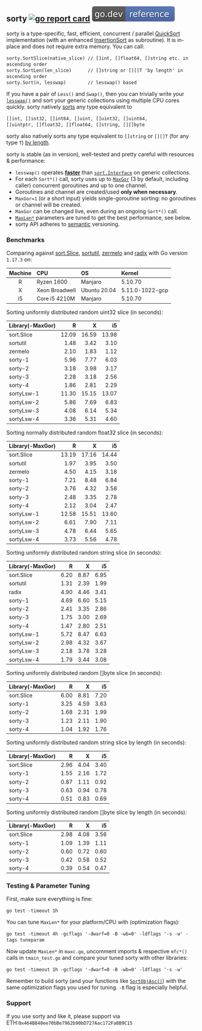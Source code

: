 ## sorty [![go report card](https://goreportcard.com/badge/github.com/jfcg/sorty)](https://goreportcard.com/report/github.com/jfcg/sorty) [![go.dev ref](https://raw.githubusercontent.com/jfcg/.github/main/godev.svg)](https://pkg.go.dev/github.com/jfcg/sorty/v2)

sorty is a type-specific, fast, efficient, concurrent / parallel
[QuickSort](https://en.wikipedia.org/wiki/Quicksort) implementation (with an enhanced
[InsertionSort](https://en.wikipedia.org/wiki/Insertion_sort) as subroutine).
It is in-place and does not require extra memory. You can call:
```
sorty.SortSlice(native_slice) // []int, []float64, []string etc. in ascending order
sorty.SortLen(len_slice)      // []string or [][]T 'by length' in ascending order
sorty.Sort(n, lesswap)        // lesswap() based
```
If you have a pair of `Less()` and `Swap()`, then you can trivially write your
[`lesswap()`](https://pkg.go.dev/github.com/jfcg/sorty/v2#Sort) and sort your generic
collections using multiple CPU cores quickly.
sorty natively [sorts](https://pkg.go.dev/github.com/jfcg/sorty/v2#SortSlice) any type equivalent to
```
[]int, []int32, []int64, []uint, []uint32, []uint64,
[]uintptr, []float32, []float64, []string, [][]byte
```
sorty also natively sorts any type equivalent to `[]string` or `[][]T` (for any type `T`)
[by length](https://pkg.go.dev/github.com/jfcg/sorty/v2#SortLen).

sorty is stable (as in version), well-tested and pretty careful with resources & performance:
- `lesswap()` operates [**faster**](https://github.com/lynxkite/lynxkite/pull/141#issuecomment-779673635)
than [`sort.Interface`](https://pkg.go.dev/sort#Interface) on generic collections.
- For each `Sort*()` call, sorty uses up to [`MaxGor`](https://pkg.go.dev/github.com/jfcg/sorty/v2#pkg-variables)
(3 by default, including caller) concurrent goroutines and up to one channel.
- Goroutines and channel are created/used **only when necessary**.
- `MaxGor=1` (or a short input) yields single-goroutine sorting: no goroutines or channel will be created.
- `MaxGor` can be changed live, even during an ongoing `Sort*()` call.
- [`MaxLen*`](https://pkg.go.dev/github.com/jfcg/sorty/v2#pkg-constants) parameters are
tuned to get the best performance, see below.
- sorty API adheres to [semantic](https://semver.org) versioning.

### Benchmarks
Comparing against [sort.Slice](https://golang.org/pkg/sort), [sortutil](https://github.com/twotwotwo/sorts),
[zermelo](https://github.com/shawnsmithdev/zermelo) and [radix](https://github.com/yourbasic/radix) with Go
version `1.17.3` on:

Machine|CPU|OS|Kernel
:---:|:---|:---|:---
R |Ryzen 1600    |Manjaro     |5.10.70
X |Xeon Broadwell|Ubuntu 20.04|5.11.0-1022-gcp
i5|Core i5 4210M |Manjaro     |5.10.70

Sorting uniformly distributed random uint32 slice (in seconds):

Library(-MaxGor)|R|X|i5
:---|---:|---:|---:
sort.Slice|12.09|16.59|13.98
  sortutil| 1.48| 3.42| 3.10
   zermelo| 2.10| 1.83| 1.12
   sorty-1| 5.96| 7.77| 6.03
   sorty-2| 3.18| 3.98| 3.17
   sorty-3| 2.28| 3.18| 2.56
   sorty-4| 1.86| 2.81| 2.29
sortyLsw-1|11.30|15.15|13.07
sortyLsw-2| 5.86| 7.69| 6.83
sortyLsw-3| 4.08| 6.14| 5.34
sortyLsw-4| 3.36| 5.31| 4.60

Sorting normally distributed random float32 slice (in seconds):

Library(-MaxGor)|R|X|i5
:---|---:|---:|---:
sort.Slice|13.19|17.16|14.44
  sortutil| 1.97| 3.95| 3.50
   zermelo| 4.50| 4.15| 3.18
   sorty-1| 7.21| 8.48| 6.84
   sorty-2| 3.76| 4.32| 3.58
   sorty-3| 2.48| 3.35| 2.78
   sorty-4| 2.12| 3.04| 2.47
sortyLsw-1|12.58|15.51|13.60
sortyLsw-2| 6.61| 7.90| 7.11
sortyLsw-3| 4.78| 6.44| 5.65
sortyLsw-4| 3.73| 5.56| 4.78

Sorting uniformly distributed random string slice (in seconds):

Library(-MaxGor)|R|X|i5
:---|---:|---:|---:
sort.Slice| 6.20| 8.87| 6.95
  sortutil| 1.31| 2.39| 1.99
   radix  | 4.90| 4.46| 3.41
   sorty-1| 4.69| 6.60| 5.15
   sorty-2| 2.41| 3.35| 2.86
   sorty-3| 1.75| 3.00| 2.69
   sorty-4| 1.47| 2.80| 2.51
sortyLsw-1| 5.72| 8.47| 6.63
sortyLsw-2| 2.98| 4.32| 3.67
sortyLsw-3| 2.18| 3.78| 3.28
sortyLsw-4| 1.79| 3.44| 3.08

Sorting uniformly distributed random []byte slice (in seconds):

Library(-MaxGor)|R|X|i5
:---|---:|---:|---:
sort.Slice| 6.00| 8.81| 7.20
   sorty-1| 3.25| 4.59| 3.63
   sorty-2| 1.68| 2.31| 1.99
   sorty-3| 1.23| 2.11| 1.90
   sorty-4| 1.04| 1.92| 1.76

Sorting uniformly distributed random string slice by length (in seconds):

Library(-MaxGor)|R|X|i5
:---|---:|---:|---:
sort.Slice| 2.96| 4.04| 3.40
   sorty-1| 1.55| 2.16| 1.72
   sorty-2| 0.87| 1.11| 0.92
   sorty-3| 0.63| 0.94| 0.78
   sorty-4| 0.51| 0.83| 0.69

Sorting uniformly distributed random []byte slice by length (in seconds):

Library(-MaxGor)|R|X|i5
:---|---:|---:|---:
sort.Slice| 2.98| 4.08| 3.56
   sorty-1| 1.09| 1.39| 1.11
   sorty-2| 0.60| 0.72| 0.60
   sorty-3| 0.42| 0.58| 0.52
   sorty-4| 0.39| 0.54| 0.47

### Testing & Parameter Tuning
First, make sure everything is fine:
```
go test -timeout 1h
```
You can tune `MaxLen*` for your platform/CPU with (optimization flags):
```
go test -timeout 4h -gcflags '-dwarf=0 -B -wb=0' -ldflags '-s -w' -tags tuneparam
```
Now update `MaxLen*` in `maxc.go`, uncomment imports & respective `mfc*()`
calls in `tmain_test.go` and compare your tuned sorty with other libraries:
```
go test -timeout 1h -gcflags '-dwarf=0 -B -wb=0' -ldflags '-s -w'
```
Remember to build sorty (and your functions like [`SortObjAsc()`](https://pkg.go.dev/github.com/jfcg/sorty/v2#Sort))
with the same optimization flags you used for tuning. `-B` flag is especially helpful.

### Support
If you use sorty and like it, please support via ETH:`0x464B840ee70bBe7962b90bD727Aac172Fa8B9C15`
